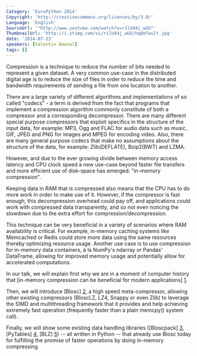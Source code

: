 ```yaml
---
Category: 'EuroPython 2014'
Copyright: 'http://creativecommons.org/licenses/by/3.0/'
Language: 'English'
SourceUrl: '"http://www.youtube.com/watch?v=rilU44j_wUU"'
ThumbnailUrl: 'http://i.ytimg.com/vi/rilU44j_wUU/hqdefault.jpg'
date: '2014-07-23'
speakers: [Valentin Haenal]
tags: []
---
```

Compression is a technique to reduce the number of bits needed to
represent a given dataset. A very common use-case in the distributed
digital age is to reduce the size of files in order to reduce the time
and bandwidth requirements of sending a file from one location to
another.

There are a large variety of different algorithms and implementations of
so called "codecs" - a term is derived from the fact that programs that
implement a compression algorithm commonly constitute of both a
compressor and a corresponding decompressor. There are many different
special purpose compressors that exploit specifics in the structure of the
input data, for example: MP3, Ogg and FLAC for audio data such as music,
GIF, JPEG and PNG for images and  MPEG for encoding video. Also, there
are many general purpose codecs that make no assumptions about the
structure of the data, for example: Zlib(DEFLATE), Bzip2(BWT) and LZMA.

However, and due to the ever growing divide between memory access latency and CPU clock
speed a new use-case beyond faster file transfers and more efficient use
of disk-space has emerged: "in-memory compression".


Keeping data in RAM that is compressed also means that the CPU has to
do more work in order to make use of it.  However, if the compressor
is fast enough, this decompression overhead could pay off, and
applications could work with compressed data transparently, and so not
even noticing the slowdown due to the extra effort for
compression/decompression.

This technique can be very beneficial in a variety of scenarios where
RAM availability is critical.  For example, in-memory caching systems
like Memcached or Redis could store more data using the same resources
thereby optimizing resource usage.  Another use case is to use
compression for in-memory data containers, à la NumPy's ndarray or
Pandas' DataFrame, allowing for improved memory usage and potentially
allow for accelerated computations.

In our talk, we will explain first why we are in a moment of computer
history that [in-memory compression can be beneficial for modern
applications] [1].

Then, we will introduce [Blosc] [2], a high speed
meta-compressor, allowing other existing compressors (BloscLZ, LZ4,
Snappy or even Zlib) to leverage the SIMD and multithreading framework
that it provides and help achieving extremely fast operation
(frequently faster than a plain memcpy() system call).

Finally, we will show some existing data handling libraries ([Bloscpack] [3], [PyTables] [4], [BLZ] [5]) -- all written in Python -- that
already use Blosc today for fulfilling the promise of faster operations by
doing in-memory compressing.

[1]: http://www.pytables.org/docs/CISE-12-2-ScientificPro.pdf
[2]: http://www.blosc.org
[3]: https://github.com/Blosc/bloscpack
[4]: http://www.pytables.org
[5]: http://continuum.io/blog/blz-format